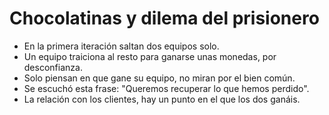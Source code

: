 Chocolatinas y dilema del prisionero
======
* En la primera iteración saltan dos equipos solo.
* Un equipo traiciona al resto para ganarse unas monedas, por desconfianza.
* Solo piensan en que gane su equipo, no miran por el bien común.
* Se escuchó esta frase: "Queremos recuperar lo que hemos perdido".
* La relación con los clientes, hay un punto en el que los dos ganáis.
